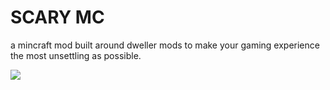 # SCARY MC

a mincraft mod built around dweller mods to make your gaming experience the most unsettling as possible.

<img src=https://cdn3.emoji.gg/emojis/6970-realisticskull.png>

